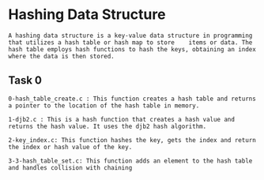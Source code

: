 # Hashing Data Structure

    A hashing data structure is a key-value data structure in programming that utilizes a hash table or hash map to store    items or data. The hash table employs hash functions to hash the keys, obtaining an index where the data is then stored.

## Task 0

    0-hash_table_create.c : This function creates a hash table and returns a pointer to the location of the hash table in memory.

    1-djb2.c : This is a hash function that creates a hash value and returns the hash value. It uses the djb2 hash algorithm.

    2-key_index.c: This function hashes the key, gets the index and return the index or hash value of the key.
    
    3-3-hash_table_set.c: This function adds an element to the hash table and handles collision with chaining
